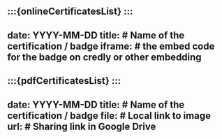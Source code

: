 <!-- ONLINE RESSOURCE TEMPLATE -->
:::{onlineCertificatesList}
:::
---
date: YYYY-MM-DD
title: # Name of the certification / badge
iframe: # the embed code for the badge on credly or other embedding
---

<!-- PDF RESSOURCE TEMPLATE -->
:::{pdfCertificatesList}
:::
---
date: YYYY-MM-DD
title: # Name of the certification / badge
file: # Local link to image
url: # Sharing link in Google Drive
---

<!-- NO BODY CONTENT IN THESE FILES -->